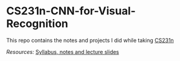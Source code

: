 # CS231n-CNN-for-Visual-Recognition
This repo contains the notes and projects I did while taking
[CS231n](http://cs231n.stanford.edu/2016/syllabus.html)

*Resources:*
[Syllabus, notes and lecture slides](http://cs231n.stanford.edu/2016/syllabus.html)
